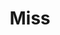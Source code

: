 ---
title: Miss
date: 
draft: false

# descripcion
description : Aros espectaculares! En plata 925 y cristal Swarovski. Detalles en microcubic. Simplemente bellísimos.

materials: Plata 925

color: 

dimensions: Largo 3.5cm

code: 01-10-1007

type: "Aros"

categories: []

price: $9.070,00

price_eftvo: $7.710,00

# Images
# first image will be shown in the product page
images:
  # - image: "images/path_to_image"
  # La ubicacion de las imagenes es imagenes/Aros/Aros.Cristal Swarovski/01-10-1007-miss
  - image: "./images/aros/cristal_swarovski/01-10-1007-miss_a.jpg"
  - image: "./images/aros/cristal_swarovski/01-10-1007-miss_b.jpg"
  - image: "./images/aros/cristal_swarovski/01-10-1007-miss_c.jpg"
---